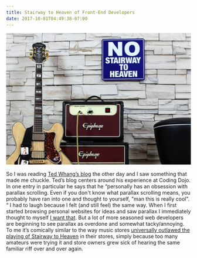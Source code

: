 ```yaml
---
title: Stairway to Heaven of Front-End Developers
date: 2017-10-01T04:49:38-07:00
---
```

![Stairway to Heaven](/assets/stairway.jpg)

So I was reading <a href="https://teds-coding-dojo-experience.blogspot.com" title="Ted Whang’s blog" target="_blank" rel="external">Ted Whang’s blog</a> the other day and I saw something that made me chuckle.  Ted’s blog centers around his experience at Coding Dojo.  In one entry in particular he says that he  “personally has an obsession with parallax scrolling. Even if you don't know what parallax scrolling means, you probably have ran into one and thought to yourself, "man this is really cool". “ I had to laugh because I felt (and still feel) the same way.  When I first started browsing personal websites for ideas and saw parallax I immediately thought to myself <a class="various fancybox.iframe" data-fancybox-title="I want that" href="https://www.youtube.com/embed/0mfSfekiZeE?enablejsapi=1&wmode=opaque&autoplay=1">I want that</a>.  But a lot of more seasoned web developers are beginning to see parallax as overdone and somewhat tacky/annoying.  To me it’s comically similar to the way music stores <a class="various fancybox.iframe" data-fancybox-title="No Stairway to Heaven" href="https://www.youtube.com/embed/RD1KqbDdmuE?enablejsapi=1&wmode=opaque&autoplay=1">universally outlawed the playing of Stairway to Heaven</a> in their stores, simply because too many amateurs were trying it and store owners grew sick of hearing the same familiar riff over and over again.
